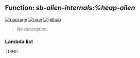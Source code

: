 ## Function: ***sb-alien-internals:%heap-alien***
[![package](https://img.shields.io/badge/Package-SB--ALIEN--INTERNALS-5f9ea0.svg?style=social&colorA=999999)](../) [![type](https://img.shields.io/badge/Type-Function-5f9ea0.svg?style=social&colorA=999999)](../#function) [![github](https://img.shields.io/badge/GitHub-View_the_source-5f9ea0.svg?style=social&colorA=999999&logo=github)](https://github.com/sbcl/sbcl/blob/master/src/code/target-alieneval.lisp/) 

> No description.

### Lambda list
```
(INFO)
```
